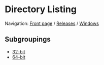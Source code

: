 # Directory Listing

Navigation: [Front page](/ungoogled-chromium-binaries/) / [Releases](/ungoogled-chromium-binaries/releases/) / [Windows](/ungoogled-chromium-binaries/releases/windows)


## Subgroupings

* [32-bit](/ungoogled-chromium-binaries/releases/windows/32bit)
* [64-bit](/ungoogled-chromium-binaries/releases/windows/64bit)

